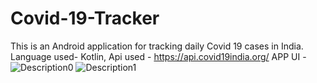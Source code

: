 # Covid-19-Tracker

This is an Android application for tracking daily Covid 19 cases in India.
Language used- Kotlin,
Api used - https://api.covid19india.org/
APP UI - 
![Description0](https://user-images.githubusercontent.com/54663070/123824827-fe604b00-d91b-11eb-963a-b2c5dea1f2c0.jpeg)
![Description1](https://user-images.githubusercontent.com/54663070/123824842-00c2a500-d91c-11eb-8da0-c7087f1f3ffa.jpeg)
